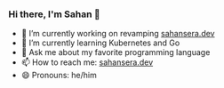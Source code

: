 ### Hi there, I'm Sahan 👋

- 🔭  I’m currently working on revamping [sahansera.dev](https://sahansera.dev/)
- 🌱  I’m currently learning Kubernetes and Go
- 💬  Ask me about my favorite programming language
- 📫  How to reach me: [sahansera.dev](https://sahansera.dev/about/)
- 😄  Pronouns: he/him
